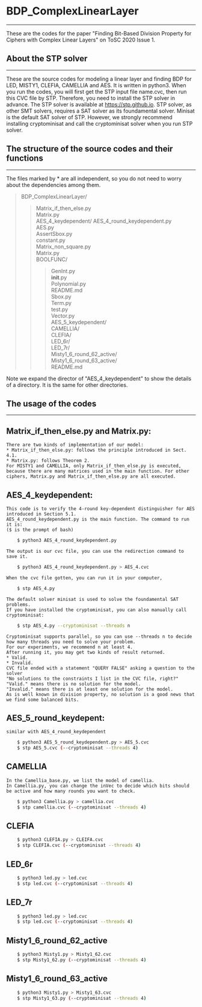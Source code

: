 # BDP_ComplexLinearLayer
--------------------------
These are the codes for the paper "Finding Bit-Based Division Property for Ciphers with Complex Linear Layers" on ToSC 2020 Issue 1. 

## About the STP solver
--------------------------
These are the source codes for modeling a linear layer and finding BDP for LED, MISTY1, CLEFIA, CAMELLIA and AES.
It is written in python3. 
When you run the codes, you will first get the STP input file name.cvc, then run this CVC file by STP.
Therefore, you need to install the STP solver in advance. 
The STP solver is available at https://stp.github.io. 
STP solver, as other SMT solvers, requires a SAT solver as its foundamental solver. 
Minisat is the default SAT solver of STP.
However, we strongly recommend installing cryptominisat and call the cryptominisat solver when you run STP solver.

## The structure of the source codes and their functions
-------------------------
The files marked by * are all independent, so you do not need to worry about the dependencies among them.
> BDP_ComplexLinearLayer/
>> Matrix_if_then_else.py<br>
>> Matrix.py<br>
> AES_4_keydependent/
>> AES_4_round_keydependent.py<br>
>> AES.py<br>
>> AssertSbox.py<br>
>> constant.py<br>
>> Matrix_non_square.py<br>
>> Matrix.py<br>
>> BOOLFUNC/<br>
>>> GenInt.py<br>
>>> __init__.py<br>
>>> Polynomial.py<br>
>>> README.md<br>
>>> Sbox.py<br>
>>> Term.py<br>
>>> test.py<br>
>>> Vector.py<br>
> AES_5_keydependent/ <br>
> CAMELLIA/ <br>
> CLEFIA/ <br>
> LED_6r/ <br>
> LED_7r/ <br>
> Misty1_6_round_62_active/ <br>
> Misty1_6_round_63_active/ <br>
> README.md <br>

Note we expand the director of "AES_4_keydependent" to show the details of a directory. It is the same for other directories.

## The usage of the codes
------------------------------

## Matrix_if_then_else.py and Matrix.py: <br>
    There are two kinds of implementation of our model: 
    * Matrix_if_then_else.py: follows the principle introduced in Sect. 4.1.
    * Matrix.py: follows Theorem 2.
    For MISTY1 and CAMELLIA, only Matrix_if_then_else.py is executed, because there are many matrices used in the main function. For other ciphers, Matrix.py and Matrix_if_then_else.py are all executed.

## AES_4_keydependent: <br> 
    This code is to verify the 4-round key-dependent distinguisher for AES introduced in Section 5.1.
    AES_4_round_keydependent.py is the main function. The command to run it is:
    ($ is the prompt of bash)
```Bash
    $ python3 AES_4_round_keydependent.py 
```
    The output is our cvc file, you can use the redirection command to save it.
```Bash
    $ python3 AES_4_round_keydependent.py > AES_4.cvc
```
    When the cvc file gotten, you can run it in your computer,
```Bash
    $ stp AES_4.py 
```
    The default solver minisat is used to solve the foundamental SAT problems.
    If you have installed the cryptominisat, you can also manually call cryptominisat:
```Bash
    $ stp AES_4.py --cryptominisat --threads n
```
    Cryptominisat supports parallel, so you can use --threads n to decide how many threads you need to solve your problem.
    For our experiments, we recommend n at least 4.
    After running it, you may get two kinds of result returned.
    * Valid. 
    * Invalid.
    CVC file ended with a statement "QUERY FALSE" asking a question to the solver 
    "No solutions to the constraints I list in the CVC file, right?" 
    "Valid." means there is no solution for the model.
    "Invalid." means there is at least one solution for the model.
    As is well known in division property, no solution is a good news that we find some balanced bits. 

## AES_5_round_keydepent: <br>
    similar with AES_4_round_keydependent
```Bash
    $ python3 AES_5_round_keydependent.py > AES_5.cvc  
    $ stp AES_5.cvc (--cryptominisat --threads 4)
```
## CAMELLIA
    In the Camellia_base.py, we list the model of camellia.
    In Camellia.py, you can change the inVec to decide which bits should be active and how many rounds you want to check.  
```Bash
    $ python3 Camellia.py > camellia.cvc
    $ stp camellia.cvc (--cryptominisat --threads 4)
```
## CLEFIA
```Bash
    $ python3 CLEFIA.py > CLEIFA.cvc
    $ stp CLEFIA.cvc (--cryptominisat --threads 4)
```
## LED_6r
```Bash
    $ python3 led.py > led.cvc
    $ stp led.cvc (--cryptominisat --threads 4)
```
## LED_7r
```Bash
    $ python3 led.py > led.cvc
    $ stp led.cvc (--cryptominisat --threads 4)
```
## Misty1_6_round_62_active
```Bash
    $ python3 Misty1.py > Misty1_62.cvc
    $ stp Misty1_62.py (--cryptominisat --threads 4)
```
## Misty1_6_round_63_active
```Bash
    $ python3 Misty1.py > Misty1_63.cvc
    $ stp Misty1_63.py (--cryptominisat --threads 4)
```




